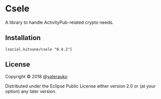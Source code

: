 # Csele

A library to handle ActivityPub-related crypto needs.

## Installation

```
[social.kitsune/csele "0.4.2"]
```

## License

Copyright © 2018 @[valerauko](https://github.com/valerauko)

Distributed under the Eclipse Public License either version 2.0 or (at your option) any later version.
